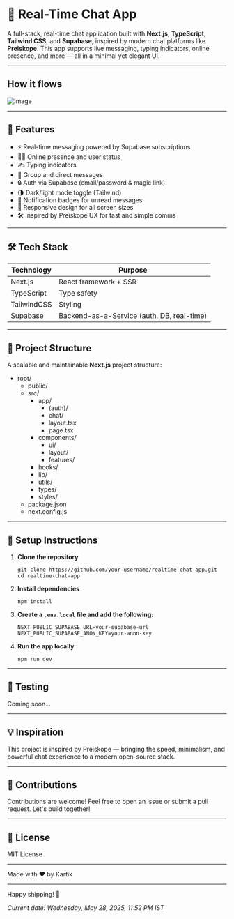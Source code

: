 # 🧠 Real-Time Chat App

A full-stack, real-time chat application built with **Next.js**, **TypeScript**, **Tailwind CSS**, and **Supabase**, inspired by modern chat platforms like **Preiskope**. This app supports live messaging, typing indicators, online presence, and more — all in a minimal yet elegant UI.

---

## How it flows

![image](https://github.com/user-attachments/assets/6169ca5f-48fd-45f2-abff-41ae46239583)

---

## 🚀 Features

- ⚡ Real-time messaging powered by Supabase subscriptions  
- 🧑‍💻 Online presence and user status  
- ✍️ Typing indicators  
- 💬 Group and direct messages  
- 🔒 Auth via Supabase (email/password & magic link)  
- 🌗 Dark/light mode toggle (Tailwind)  
- 🔔 Notification badges for unread messages  
- 📱 Responsive design for all screen sizes  
- 🛠️ Inspired by Preiskope UX for fast and simple comms  

---

## 🛠️ Tech Stack

| Technology   | Purpose                                   |
|--------------|-------------------------------------------|
| Next.js      | React framework + SSR                     |
| TypeScript   | Type safety                               |
| TailwindCSS  | Styling                                   |
| Supabase     | Backend-as-a-Service (auth, DB, real-time)|

---
## 📁 Project Structure

A scalable and maintainable **Next.js** project structure:

- root/
  - public/               <!-- Static assets (images, icons, fonts) -->
  - src/                  <!-- Source code -->
    - app/                <!-- App routing (Next.js 13+) -->
      - (auth)/           <!-- Auth-related routes -->
      - chat/             <!-- Chat-related routes -->
      - layout.tsx        <!-- Root layout -->
      - page.tsx          <!-- Main entry page -->
    - components/         <!-- Reusable UI components -->
      - ui/               <!-- Generic UI (Button, Modal, etc.) -->
      - layout/           <!-- Header, Footer, Sidebar, etc. -->
      - features/         <!-- Domain-specific (Auth, Dashboard) -->
    - hooks/              <!-- Custom React hooks -->
    - lib/                <!-- API clients, constants, helpers -->
    - utils/              <!-- Utility/helper functions -->
    - types/              <!-- TypeScript types/interfaces -->
    - styles/             <!-- Global/component styles -->
  - package.json          <!-- Project metadata -->
  - next.config.js        <!-- Next.js config -->




---

## 🔧 Setup Instructions

1. **Clone the repository**
    ```
    git clone https://github.com/your-username/realtime-chat-app.git
    cd realtime-chat-app
    ```

2. **Install dependencies**
    ```
    npm install
    ```

3. **Create a `.env.local` file and add the following:**
    ```
    NEXT_PUBLIC_SUPABASE_URL=your-supabase-url
    NEXT_PUBLIC_SUPABASE_ANON_KEY=your-anon-key
    ```

4. **Run the app locally**
    ```
    npm run dev
    ```

---

## 🧪 Testing

Coming soon...

---

## 💡 Inspiration

This project is inspired by Preiskope — bringing the speed, minimalism, and powerful chat experience to a modern open-source stack.

---

## 🙌 Contributions

Contributions are welcome! Feel free to open an issue or submit a pull request. Let's build together!

---

## 📄 License

MIT License

---

Made with ❤️ by Kartik

---

Happy shipping! 🚢

_Current date: Wednesday, May 28, 2025, 11:52 PM IST_
